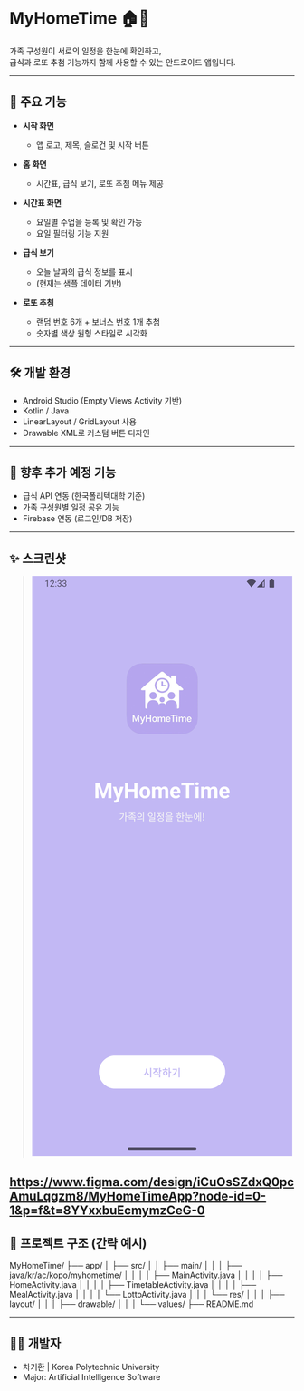 # MyHomeTime 🏠📅

가족 구성원이 서로의 일정을 한눈에 확인하고,  
급식과 로또 추첨 기능까지 함께 사용할 수 있는 안드로이드 앱입니다.

---

## 📱 주요 기능

- **시작 화면**
    - 앱 로고, 제목, 슬로건 및 시작 버튼

- **홈 화면**
    - 시간표, 급식 보기, 로또 추첨 메뉴 제공

- **시간표 화면**
    - 요일별 수업을 등록 및 확인 가능
    - 요일 필터링 기능 지원

- **급식 보기**
    - 오늘 날짜의 급식 정보를 표시
    - (현재는 샘플 데이터 기반)

- **로또 추첨**
    - 랜덤 번호 6개 + 보너스 번호 1개 추첨
    - 숫자별 색상 원형 스타일로 시각화

---

## 🛠 개발 환경

- Android Studio (Empty Views Activity 기반)
- Kotlin / Java
- LinearLayout / GridLayout 사용
- Drawable XML로 커스텀 버튼 디자인

---

## 📌 향후 추가 예정 기능

- 급식 API 연동 (한국폴리텍대학 기준)
- 가족 구성원별 일정 공유 기능
- Firebase 연동 (로그인/DB 저장)

---

## ✨ 스크린샷

> ![img.png](img.png)

https://www.figma.com/design/iCuOsSZdxQ0pcAmuLqgzm8/MyHomeTimeApp?node-id=0-1&p=f&t=8YYxxbuEcmymzCeG-0
---

## 📁 프로젝트 구조 (간략 예시)

MyHomeTime/
├── app/
│ ├── src/
│ │ ├── main/
│ │ │ ├── java/kr/ac/kopo/myhometime/
│ │ │ │ ├── MainActivity.java
│ │ │ │ ├── HomeActivity.java
│ │ │ │ ├── TimetableActivity.java
│ │ │ │ ├── MealActivity.java
│ │ │ │ └── LottoActivity.java
│ │ │ └── res/
│ │ │ ├── layout/
│ │ │ ├── drawable/
│ │ │ └── values/
├── README.md


---

## 🙋‍♀️ 개발자

- 차기환 | Korea Polytechnic University
- Major: Artificial Intelligence Software   
